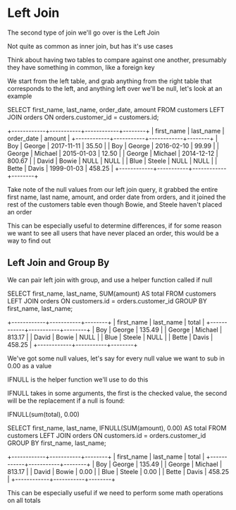 # Left Join 

The second type of join we'll go over is the Left Join

Not quite as common as inner join, but has it's use cases 

Think about having two tables to compare against one another, presumably they have something in common, like a foreign key 

We start from the left table, and grab anything from the right table that corresponds to the left, and anything left over we'll be null, let's look at an example 

SELECT first_name, last_name, order_date, amount
FROM customers 
LEFT JOIN orders ON orders.customer_id = customers.id;

+------------+-----------+------------+--------+
| first_name | last_name | order_date | amount |
+------------+-----------+------------+--------+
| Boy        | George    | 2017-11-11 |  35.50 |
| Boy        | George    | 2016-02-10 |  99.99 |
| George     | Michael   | 2015-01-03 |  12.50 |
| George     | Michael   | 2014-12-12 | 800.67 |
| David      | Bowie     | NULL       |   NULL |
| Blue       | Steele    | NULL       |   NULL |
| Bette      | Davis     | 1999-01-03 | 458.25 |
+------------+-----------+------------+--------+

Take note of the null values from our left join query, it grabbed the entire first name, last name, amount, and order date from orders, and it joined the rest of the customers table even though Bowie, and Steele haven't placed an order

This can be especially useful to determine differences, if for some reason we want to see all users that have never placed an order, this would be a way to find out 

## Left Join and Group By 

We can pair left join with group, and use a helper function called if null 

SELECT first_name, last_name, SUM(amount) AS total
FROM customers 
LEFT JOIN orders ON customers.id = orders.customer_id
GROUP BY first_name, last_name;

+------------+-----------+--------+
| first_name | last_name | total  |
+------------+-----------+--------+
| Boy        | George    | 135.49 |
| George     | Michael   | 813.17 |
| David      | Bowie     |   NULL |
| Blue       | Steele    |   NULL |
| Bette      | Davis     | 458.25 |
+------------+-----------+--------+

We've got some null values, let's say for every null value we want to sub in 0.00 as a value

IFNULL is the helper function we'll use to do this 

IFNULL takes in some arguments, the first is the checked value, the second will be the replacement if a null is found:

IFNULL(sum(total), 0.00)

SELECT first_name, last_name, IFNULL(SUM(amount), 0.00) AS total
FROM customers 
LEFT JOIN orders ON customers.id = orders.customer_id
GROUP BY first_name, last_name;

+------------+-----------+--------+
| first_name | last_name | total  |
+------------+-----------+--------+
| Boy        | George    | 135.49 |
| George     | Michael   | 813.17 |
| David      | Bowie     |   0.00 |
| Blue       | Steele    |   0.00 |
| Bette      | Davis     | 458.25 |
+------------+-----------+--------+

This can be especially useful if we need to perform some math operations on all totals